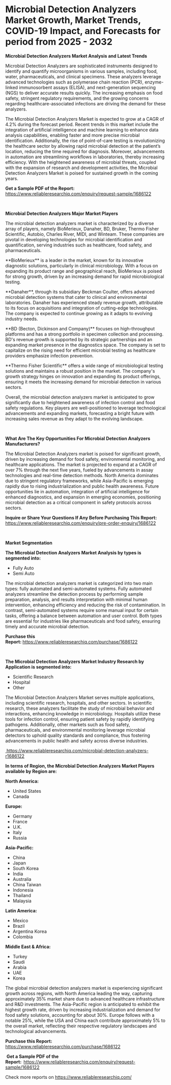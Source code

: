 <p><h1>Microbial Detection Analyzers Market Growth, Market Trends, COVID-19 Impact, and Forecasts for period from 2025 - 2032</h1></p><p><strong>Microbial Detection Analyzers Market Analysis and Latest Trends</strong></p>
<p><p>Microbial Detection Analyzers are sophisticated instruments designed to identify and quantify microorganisms in various samples, including food, water, pharmaceuticals, and clinical specimens. These analyzers leverage advanced technologies such as polymerase chain reaction (PCR), enzyme-linked immunosorbent assays (ELISA), and next-generation sequencing (NGS) to deliver accurate results quickly. The increasing emphasis on food safety, stringent regulatory requirements, and the growing concerns regarding healthcare-associated infections are driving the demand for these analyzers.</p><p>The Microbial Detection Analyzers Market is expected to grow at a CAGR of 4.2% during the forecast period. Recent trends in this market include the integration of artificial intelligence and machine learning to enhance data analysis capabilities, enabling faster and more precise microbial identification. Additionally, the rise of point-of-care testing is revolutionizing the healthcare sector by allowing rapid microbial detection at the patient’s location, reducing the time required for diagnosis. Moreover, advancements in automation are streamlining workflows in laboratories, thereby increasing efficiency. With the heightened awareness of microbial threats, coupled with the expansion of research and development activities, the Microbial Detection Analyzers Market is poised for sustained growth in the coming years.</p></p>
<p><strong>Get a Sample PDF of the Report:&nbsp;</strong> <a href="https://www.reliableresearchiq.com/enquiry/request-sample/1686122?utm_campaign=2294&utm_medium=2&utm_source=Github&utm_content=ia&utm_term=23022025&utm_id=microbial-detection-analyzers">https://www.reliableresearchiq.com/enquiry/request-sample/1686122</a></p>
<p>&nbsp;</p>
<p><strong>Microbial Detection Analyzers Major Market Players</strong></p>
<p><p>The microbial detection analyzers market is characterized by a diverse array of players, namely BioMerieux, Danaher, BD, Bruker, Thermo Fisher Scientific, Autobio, Charles River, MIDI, and Winteam. These companies are pivotal in developing technologies for microbial identification and quantification, serving industries such as healthcare, food safety, and pharmaceuticals.</p><p>**BioMerieux** is a leader in the market, known for its innovative diagnostic solutions, particularly in clinical microbiology. With a focus on expanding its product range and geographical reach, BioMerieux is poised for strong growth, driven by an increasing demand for rapid microbiological testing.</p><p>**Danaher**, through its subsidiary Beckman Coulter, offers advanced microbial detection systems that cater to clinical and environmental laboratories. Danaher has experienced steady revenue growth, attributable to its focus on acquisitions and integration of cutting-edge technologies. The company is expected to continue growing as it adapts to evolving industry needs.</p><p>**BD (Becton, Dickinson and Company)** focuses on high-throughput platforms and has a strong portfolio in specimen collection and processing. BD's revenue growth is supported by its strategic partnerships and an expanding market presence in the diagnostics space. The company is set to capitalize on the rising need for efficient microbial testing as healthcare providers emphasize infection prevention.</p><p>**Thermo Fisher Scientific** offers a wide range of microbiological testing solutions and maintains a robust position in the market. The company's growth strategy hinges on innovation and expanding its product offerings, ensuring it meets the increasing demand for microbial detection in various sectors.</p><p>Overall, the microbial detection analyzers market is anticipated to grow significantly due to heightened awareness of infection control and food safety regulations. Key players are well-positioned to leverage technological advancements and expanding markets, forecasting a bright future with increasing sales revenue as they adapt to the evolving landscape.</p></p>
<p>&nbsp;</p>
<p><strong>What Are The Key Opportunities For Microbial Detection Analyzers Manufacturers?</strong></p>
<p><p>The Microbial Detection Analyzers market is poised for significant growth, driven by increasing demand for food safety, environmental monitoring, and healthcare applications. The market is projected to expand at a CAGR of over 7% through the next five years, fueled by advancements in assay technologies and real-time detection methods. North America dominates due to stringent regulatory frameworks, while Asia-Pacific is emerging rapidly due to rising industrialization and public health awareness. Future opportunities lie in automation, integration of artificial intelligence for enhanced diagnostics, and expansion in emerging economies, positioning microbial detection as a critical component in safety protocols across sectors.</p></p>
<p><strong>Inquire or Share Your Questions If Any Before Purchasing This Report:</strong> <a href="https://www.reliableresearchiq.com/enquiry/pre-order-enquiry/1686122?utm_campaign=2294&utm_medium=2&utm_source=Github&utm_content=ia&utm_term=23022025&utm_id=microbial-detection-analyzers">https://www.reliableresearchiq.com/enquiry/pre-order-enquiry/1686122</a></p>
<p>&nbsp;</p>
<p><strong>Market Segmentation</strong></p>
<p><strong>The Microbial Detection Analyzers Market Analysis by types is segmented into:</strong></p>
<p><ul><li>Fully Auto</li><li>Semi Auto</li></ul></p>
<p><p>The microbial detection analyzers market is categorized into two main types: fully automated and semi-automated systems. Fully automated analyzers streamline the detection process by performing sample preparation, analysis, and results interpretation with minimal human intervention, enhancing efficiency and reducing the risk of contamination. In contrast, semi-automated systems require some manual input for certain tasks, offering a balance between automation and user control. Both types are essential for industries like pharmaceuticals and food safety, ensuring timely and accurate microbial detection.</p></p>
<p><strong>Purchase this Report:&nbsp;</strong><a href="https://www.reliableresearchiq.com/purchase/1686122?utm_campaign=2294&utm_medium=2&utm_source=Github&utm_content=ia&utm_term=23022025&utm_id=microbial-detection-analyzers">https://www.reliableresearchiq.com/purchase/1686122</a></p>
<p>&nbsp;</p>
<p><strong>The Microbial Detection Analyzers Market Industry Research by Application is segmented into:</strong></p>
<p><ul><li>Scientific Research</li><li>Hospital</li><li>Other</li></ul></p>
<p><p>The Microbial Detection Analyzers Market serves multiple applications, including scientific research, hospitals, and other sectors. In scientific research, these analyzers facilitate the study of microbial behavior and interactions, enhancing knowledge in microbiology. Hospitals utilize these tools for infection control, ensuring patient safety by rapidly identifying pathogens. Additionally, other markets such as food safety, pharmaceuticals, and environmental monitoring leverage microbial detectors to uphold quality standards and compliance, thus fostering advancements in public health and safety across diverse industries.</p></p>
<p><a href="https://www.reliableresearchiq.com/microbial-detection-analyzers-r1686122?utm_campaign=2294&utm_medium=2&utm_source=Github&utm_content=ia&utm_term=23022025&utm_id=microbial-detection-analyzers">&nbsp;https://www.reliableresearchiq.com/microbial-detection-analyzers-r1686122</a></p>
<p><strong>In terms of Region, the Microbial Detection Analyzers Market Players available by Region are:</strong></p>
<p>
    <p> <strong> North America: </strong>
        <ul>
            <li>United States</li>
            <li>Canada</li>
        </ul>
        </p> 
    <p> <strong> Europe: </strong>
        <ul>
            <li>Germany</li>
            <li>France</li>
            <li>U.K.</li>
            <li>Italy</li>
            <li>Russia</li>
        </ul>
        </p> 
    <p> <strong> Asia-Pacific: </strong>
        <ul>
            <li>China</li>
            <li>Japan</li>
            <li>South Korea</li>
            <li>India</li>
            <li>Australia</li>
            <li>China Taiwan</li>
            <li>Indonesia</li>
            <li>Thailand</li>
            <li>Malaysia</li>
        </ul>
        </p> 
    <p> <strong> Latin America: </strong>
        <ul>
            <li>Mexico</li>
            <li>Brazil</li>
            <li>Argentina Korea</li>
            <li>Colombia</li>
        </ul>
        </p> 
    <p> <strong> Middle East & Africa: </strong>
        <ul>
            <li>Turkey</li>
            <li>Saudi</li>
            <li>Arabia</li>
            <li>UAE</li>
            <li>Korea</li>
        </ul>
    </p>
    </p>
<p><p>The global microbial detection analyzers market is experiencing significant growth across regions, with North America leading the way, capturing approximately 35% market share due to advanced healthcare infrastructure and R&D investments. The Asia-Pacific region is anticipated to exhibit the highest growth rate, driven by increasing industrialization and demand for food safety solutions, accounting for about 30%. Europe follows with a notable 25%, while the USA and China each contribute approximately 5% to the overall market, reflecting their respective regulatory landscapes and technological advancements.</p></p>
<p><strong>Purchase this Report: </strong><a href="https://www.reliableresearchiq.com/purchase/1686122?utm_campaign=2294&utm_medium=2&utm_source=Github&utm_content=ia&utm_term=23022025&utm_id=microbial-detection-analyzers">https://www.reliableresearchiq.com/purchase/1686122</a></p>
<p>&nbsp;<strong>Get a Sample PDF of the Report:&nbsp;&nbsp;</strong><a href="https://www.reliableresearchiq.com/enquiry/request-sample/1686122?utm_campaign=2294&utm_medium=2&utm_source=Github&utm_content=ia&utm_term=23022025&utm_id=microbial-detection-analyzers">https://www.reliableresearchiq.com/enquiry/request-sample/1686122</a></p>
<p><strong></strong></p>
<p>Check more reports on <a href="https://www.reliableresearchiq.com/?utm_campaign=2294&utm_medium=2&utm_source=Github&utm_content=ia&utm_term=23022025&utm_id=microbial-detection-analyzers">https://www.reliableresearchiq.com/</a></p>